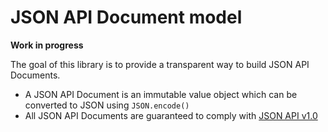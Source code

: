 # JSON API Document model
**Work in progress**

The goal of this library is to provide a transparent way to build JSON API Documents.
- A JSON API Document is an immutable value object which can be converted to JSON using `JSON.encode()`
- All JSON API Documents are guaranteed to comply with [JSON API v1.0](http://jsonapi.org/format/)

